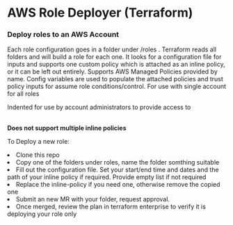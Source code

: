<h1> AWS Role Deployer (Terraform) </h1>
<h3> Deploy roles to an AWS Account</h3>
<p>Each role configuration goes in a folder under /roles . Terraform reads all folders and will build a role for each one. It looks for a configuration file for inputs and supports one custom policy which is attached as an inline policy, or it can be left out entirely. Supports AWS Managed Policies provided by name. Config variables are used to populate the attached policies and trust policy inputs for assume role conditions/control. For use with single account for all roles</p>
<p>Indented for use by account administrators to provide access to </p>
<br>
<strong> Does not support multiple inline policies </strong>
<br>
<p>To Deploy a new role:</p>
<li>Clone this repo</li>
<li>Copy one of the folders under roles, name the folder somthing suitable </li>
<li>Fill out the configuration file. Set your start/end time and dates and the path of your inline policy if required. Provide empty list if not required</li>
<li>Replace the inline-policy if you need one, otherwise remove the copied one</li>
<li>Submit an new MR with your folder, request approval.</li>
<li>Once merged, review the plan in terraform enterprise to verify it is deploying your role only </li>

